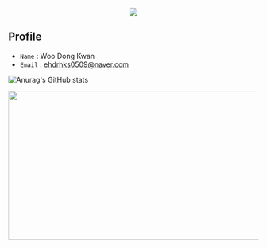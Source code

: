<p align='center'>
  <a href="https://github.com/hugoMGSung">
    <img src="https://capsule-render.vercel.app/api?type=cylinder&height=250&color=gradient&text=Donkwan%20%20&section=header&fontSize=60&animation=fadeIn&desc=IOT&descAlignY=70"/>
  </a>
</p>

## Profile
- `Name` : Woo Dong Kwan
- `Email` : ehdrhks0509@naver.com

![Anurag's GitHub stats](https://github-readme-stats.vercel.app/api?username=anuraghazra&hide=contribs,prs)



<a href="https://www.gitanimals.org/en_US?utm_medium=image&utm_source=Donkwam&utm_content=farm">
<img
  src="https://render.gitanimals.org/farms/Donkwam"
  width="600"
  height="300"
/>
</a>
  
<!--
**Donkwam/Donkwam** is a ✨ _special_ ✨ repository because its `README.md` (this file) appears on your GitHub profile.

Here are some ideas to get you started:

- 🔭 I’m currently working on ...
- 🌱 I’m currently learning ...
- 👯 I’m looking to collaborate on ...
- 🤔 I’m looking for help with ...
- 💬 Ask me about ...
- 📫 How to reach me: ...
- 😄 Pronouns: ...
- ⚡ Fun fact: ...
-->
